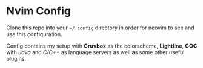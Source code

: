 # Nvim Config

Clone this repo into your `~/.config` directory in order for neovim to see and use this configuration.

Config contains my setup with **Gruvbox** as the colorscheme, **Lightline**, **COC** with *Java*
and *C/C++* as language servers as well as some other useful plugins.
